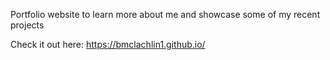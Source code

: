 Portfolio website to learn more about me and showcase some of my recent projects

Check it out here: https://bmclachlin1.github.io/

